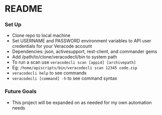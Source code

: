 # README #

### Set Up ###

* Clone repo to local machine
* Set USERNAME and PASSWORD environment variables to API user credentials for your Veracode account
* Dependencies: json, activesupport, rest-client, and commander gems 
* Add /path/to/clone/veracodecli/bin to system path
* To run a scan use `veracodecli scan [appid] [archivepath]`
* Eg: `/home/apiscripts/bin/veracodecli scan 12345 code.zip`
* `veracodecli help` to see commands
* `veracodecli [command] -h` to see command syntax

### Future Goals ###
* This project will be expanded on as needed for my own automation needs

